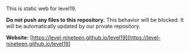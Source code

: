 This is static web for level19. 

**Do not push any files to this repository.** This behavior will be blocked. It will be automatically updated by our private repository.

**Website:** [https://level-nineteen.github.io/level19](https://level-nineteen.github.io/level19)